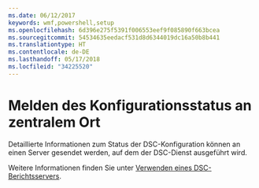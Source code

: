 ```yaml
---
ms.date: 06/12/2017
keywords: wmf,powershell,setup
ms.openlocfilehash: 6d396e275f5391f006553eef9f085890f663bcea
ms.sourcegitcommit: 54534635eedacf531d8d6344019dc16a50b8b441
ms.translationtype: HT
ms.contentlocale: de-DE
ms.lasthandoff: 05/17/2018
ms.locfileid: "34225520"
---
```

# <a name="report-configuration-status-to-central-location"></a>Melden des Konfigurationsstatus an zentralem Ort

Detaillierte Informationen zum Status der DSC-Konfiguration können an einen Server gesendet werden, auf dem der DSC-Dienst ausgeführt wird.

Weitere Informationen finden Sie unter [Verwenden eines DSC-Berichtsservers](https://msdn.microsoft.com/powershell/dsc/reportserver).
